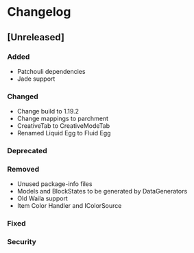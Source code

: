 # Changelog

## [Unreleased]
### Added
- Patchouli dependencies
- Jade support

### Changed
- Change build to 1.19.2
- Change mappings to parchment
- CreativeTab to CreativeModeTab
- Renamed Liquid Egg to Fluid Egg

### Deprecated

### Removed
- Unused package-info files
- Models and BlockStates to be generated by DataGenerators
- Old Waila support
- Item Color Handler and IColorSource

### Fixed

### Security
